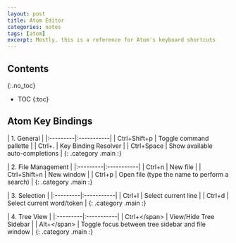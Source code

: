 ```yaml
---
layout: post
title: Atom Editor
categories: notes
tags: [atom]
excerpt: Mostly, this is a reference for Atom's keyboard shortcuts
---
```


## Contents
{:.no_toc}

- TOC
{:toc}

## Atom Key Bindings

| 1. General |
|:---------|:-----------|
| <span class="kbd">Ctrl</span>+<span class="kbd">Shift</span>+<span class="kbd">p</span> | Toggle command <span class="kbd">p</span>allette |
| <span class="kbd">Ctrl</span>+<span class="kbd">.</span> | Key Binding Resolver |
| <span class="kbd">Ctrl</span>+<span class="kbd">Space</span> | Show available auto-completions |
{: .category .main :}


| 2. File Management |
|:---------|:-----------|
| <span class="kbd">Ctrl</span>+<span class="kbd">n</span> | <span class="kbd">N</span>ew file |
| <span class="kbd">Ctrl</span>+<span class="kbd">Shift</span>+<span class="kbd">n</span> | <span class="kbd">N</span>ew window |
| <span class="kbd">Ctrl</span>+<span class="kbd">p</span> | Open file (type the name to perform a search) |
{: .category .main :}

| 3. Selection |
|:---------|:-----------|
| <span class="kbd">Ctrl</span>+<span class="kbd">l</span> | Select current line |
| <span class="kbd">Ctrl</span>+<span class="kbd">d</span> | Select current word/token |
{: .category .main :}

| 4. Tree View |
|:---------|:-----------|
| <span class="kbd">Ctrl</span>+<span class="kbd">\</span> | View/Hide Tree Sidebar |
| <span class="kbd">Alt</span>+<span class="kbd">\</span> | Toggle focus between tree sidebar and file window |
{: .category .main :}
